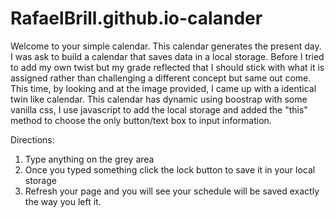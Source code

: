# RafaelBrill.github.io-calander

Welcome to your simple calendar. This calendar generates the present day. I was ask to build a calendar that saves data in a local storage. Before I tried to add my own twist but my grade reflected that I should stick with what it is assigned rather than challenging a different concept but same out come. This time, by looking and at the image provided, I came up with a identical twin like calendar. This calendar has dynamic using boostrap with some vanilla css, I use javascript to add the local storage and added the "this" method to choose the only button/text box to input information.

Directions: 
1. Type anything on the grey area
2. Once you typed something click the lock button to save it in your local storage
3. Refresh your page and you will see your schedule will be saved exactly the way you left it. 